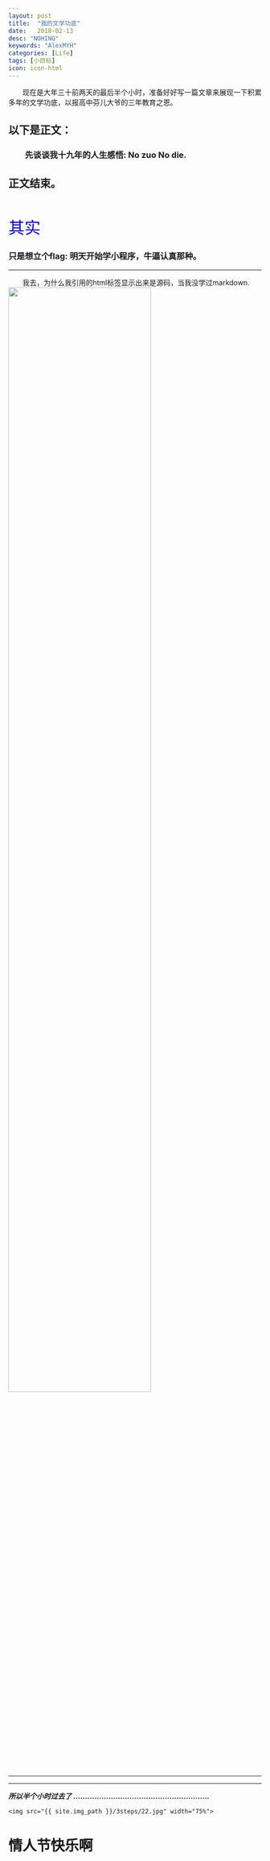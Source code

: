 ```yaml
---
layout: post
title:  "我的文学功底"
date:   2018-02-13
desc: "NOHING"
keywords: "AlexMYH"
categories: [Life]
tags: [小目标]
icon: icon-html
---
```

&emsp;&emsp;现在是大年三十前两天的最后半个小时，准备好好写一篇文章来展现一下积累多年的文学功底，以报高中芬儿大爷的三年教育之恩。
## 以下是正文： ##

### &emsp;&emsp;先谈谈我十九年的人生感悟:   No zuo  No die. ###

## 正文结束。 ##
<br>

<font color=#0000FF size=6>其实</font>

### 只是想立个flag:  明天开始学小程序，牛逼认真那种。  ###
---

&emsp;&emsp;我去，为什么我引用的html标签显示出来是源码，当我没学过markdown.
    <!-- ![edit]({{ site.img_path }}/3steps/11.jpg) -->
	<img src="{{ site.img_path }}/3steps/11.jpg" width="75%">
<br>
<br>

---
---

***所以半个小时过去了  ..........................................................***
  <!-- ![edit]({{ site.img_path }}/3steps/22.jpg) -->
    <img src="{{ site.img_path }}/3steps/22.jpg" width="75%">
# 情人节快乐啊  #






























